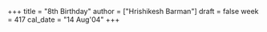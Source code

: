 +++
title = "8th Birthday"
author = ["Hrishikesh Barman"]
draft = false
week = 417
cal_date = "14 Aug'04"
+++
